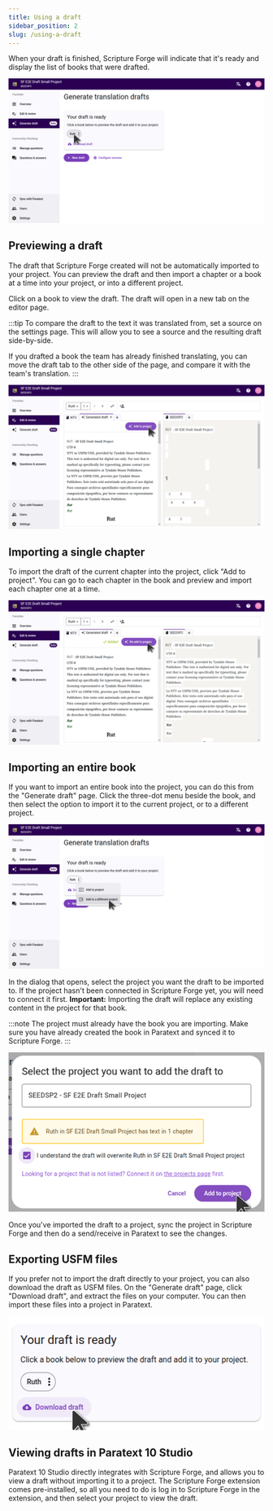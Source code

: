 ```yaml
---
title: Using a draft
sidebar_position: 2
slug: /using-a-draft
---
```


When your draft is finished, Scripture Forge will indicate that it's ready and display the list of books that were drafted.

![](./draft_complete.png)

## Previewing a draft

The draft that Scripture Forge created will not be automatically imported to your project. You can preview the draft and then import a chapter or a book at a time into your project, or into a different project.

Click on a book to view the draft. The draft will open in a new tab on the editor page.

:::tip
To compare the draft to the text it was translated from, set a source on the settings page. This will allow you to see a source and the resulting draft side-by-side.

If you drafted a book the team has already finished translating, you can move the draft tab to the other side of the page, and compare it with the team's translation.
:::

![](./draft_preview.png)

## Importing a single chapter

To import the draft of the current chapter into the project, click "Add to project". You can go to each chapter in the book and preview and import each chapter one at a time.

![](./chapter_imported.png)

## Importing an entire book

If you want to import an entire book into the project, you can do this from the "Generate draft" page. Click the three-dot menu beside the book, and then select the option to import it to the current project, or to a different project.

![](./import_book.png)

In the dialog that opens, select the project you want the draft to be imported to. If the project hasn't been connected in Scripture Forge yet, you will need to connect it first. **Important:** Importing the draft will replace any existing content in the project for that book.

:::note
The project must already have the book you are importing. Make sure you have already created the book in Paratext and synced it to Scripture Forge.
:::

![](./import_book_dialog.png)

Once you've imported the draft to a project, sync the project in Scripture Forge and then do a send/receive in Paratext to see the changes.

## Exporting USFM files

If you prefer not to import the draft directly to your project, you can also download the draft as USFM files. On the "Generate draft" page, click "Download draft", and extract the files on your computer. You can then import these files into a project in Paratext.

![](./download_usfm.png)

## Viewing drafts in Paratext 10 Studio

Paratext 10 Studio directly integrates with Scripture Forge, and allows you to view a draft without importing it to a project. The Scripture Forge extension comes pre-installed, so all you need to do is log in to Scripture Forge in the extension, and then select your project to view the draft.
